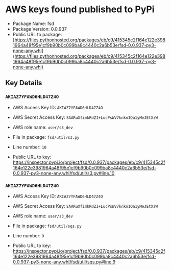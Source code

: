 # AWS keys found published to PyPi

* Package Name: fsd
* Package Version: 0.0.937
* Public URL to package: [https://files.pythonhosted.org/packages/eb/c9/415345c2f164e122e3981964a48f95e1cf9b90b0c099ba8c4440c2a6b53e/fsd-0.0.937-py3-none-any.whl](https://files.pythonhosted.org/packages/eb/c9/415345c2f164e122e3981964a48f95e1cf9b90b0c099ba8c4440c2a6b53e/fsd-0.0.937-py3-none-any.whl)

## Key Details

### `AKIAZ7YFAWD6HLD47Z4O`

* AWS Access Key ID: `AKIAZ7YFAWD6HLD47Z4O`
* AWS Secret Access Key: `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` 
* AWS role name: `user/s3_dev`
* File in package: `fsd/util/s3.py`
* Line number: `10`

* Public URL to key: https://inspector.pypi.io/project/fsd/0.0.937/packages/eb/c9/415345c2f164e122e3981964a48f95e1cf9b90b0c099ba8c4440c2a6b53e/fsd-0.0.937-py3-none-any.whl/fsd/util/s3.py#line.10



### `AKIAZ7YFAWD6HLD47Z4O`

* AWS Access Key ID: `AKIAZ7YFAWD6HLD47Z4O`
* AWS Secret Access Key: `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` 
* AWS role name: `user/s3_dev`
* File in package: `fsd/util/sqs.py`
* Line number: `9`

* Public URL to key: https://inspector.pypi.io/project/fsd/0.0.937/packages/eb/c9/415345c2f164e122e3981964a48f95e1cf9b90b0c099ba8c4440c2a6b53e/fsd-0.0.937-py3-none-any.whl/fsd/util/sqs.py#line.9


